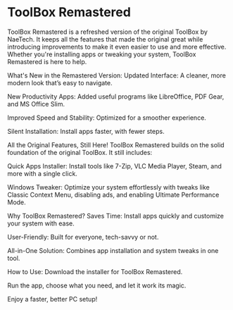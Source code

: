 # ToolBox Remastered

ToolBox Remastered is a refreshed version of the original ToolBox by NaeTech. It keeps all the features that made the original great while introducing improvements to make it even easier to use and more effective. Whether you're installing apps or tweaking your system, ToolBox Remastered is here to help.

What's New in the Remastered Version:
Updated Interface: A cleaner, more modern look that’s easy to navigate.

New Productivity Apps: Added useful programs like LibreOffice, PDF Gear, and MS Office Slim.

Improved Speed and Stability: Optimized for a smoother experience.

Silent Installation: Install apps faster, with fewer steps.

All the Original Features, Still Here!
ToolBox Remastered builds on the solid foundation of the original ToolBox. It still includes:

Quick Apps Installer: Install tools like 7-Zip, VLC Media Player, Steam, and more with a single click.

Windows Tweaker: Optimize your system effortlessly with tweaks like Classic Context Menu, disabling ads, and enabling Ultimate Performance Mode.

Why ToolBox Remastered?
Saves Time: Install apps quickly and customize your system with ease.

User-Friendly: Built for everyone, tech-savvy or not.

All-in-One Solution: Combines app installation and system tweaks in one tool.

How to Use:
Download the installer for ToolBox Remastered.

Run the app, choose what you need, and let it work its magic.

Enjoy a faster, better PC setup!
